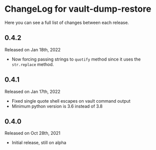 # ChangeLog for vault-dump-restore

Here you can see a full list of changes between each release.

## 0.4.2

Released on Jan 18th, 2022

* Now forcing passing strings to `quotify` method since it uses the
  `str.replace` method.

## 0.4.1

Released on Jan 17th, 2022

* Fixed single quote shell escapes on vault command output
* Minimum python version is 3.6 instead of 3.8

## 0.4.0

Released on Oct 28th, 2021

* Initial release, still on alpha
